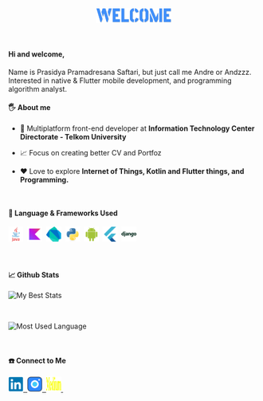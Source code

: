 <div><p align="center"><img width="30%" src="./assets/welcome_logo.png" /></p></div>
<br />

#### Hi and welcome,
Name is Prasidya Pramadresana Saftari, but just call me Andre or Andzzz. 
Interested in native & Flutter mobile development, and programming algorithm analyst.
<br />

#### 🖐 About me 

* 💼 Multiplatform front-end developer at **Information Technology Center Directorate - Telkom University**

* 📈 Focus on creating better CV and Portfoz

* ❤️ Love to explore **Internet of Things, Kotlin and Flutter things, and Programming.** 
<br />

#### 🔑 Language & Frameworks Used 

<div>
  <img src="https://github.com/devicons/devicon/blob/master/icons/java/java-original-wordmark.svg" title="Java" alt="Java" width="30" height="30"/>&nbsp; 
  <img src="https://github.com/devicons/devicon/blob/master/icons/kotlin/kotlin-original.svg" title="Kotlin" alt="Kotlin" width="30" height="30"/>&nbsp; 
  <img src="https://github.com/devicons/devicon/blob/master/icons/dart/dart-original.svg" title="Dart" alt="Dart" width="30" height="30"/>&nbsp; 
  <img src="https://github.com/devicons/devicon/blob/master/icons/python/python-original.svg" title="Python" alt="Python" width="30" height="30"/>&nbsp;
  <img src="https://github.com/devicons/devicon/blob/master/icons/android/android-original.svg" title="Android" alt="Android" width="30" height="30"/>&nbsp; 
  <img src="https://github.com/devicons/devicon/blob/master/icons/flutter/flutter-original.svg" title="Flutter" alt="Flutter" width="30" height="30"/>&nbsp; 
  <img src="https://github.com/devicons/devicon/blob/master/icons/django/django-plain-wordmark.svg" title="Python" alt="Python" width="30" height="30"/>&nbsp;
</div>

<br />
<br />

#### 📈 Github Stats 

![My Best Stats](https://github-readme-stats.vercel.app/api?username=andresaftari&show_icons=true&layout=compact&theme=tokyonight)

<br />

![Most Used Language](https://github-readme-stats.vercel.app/api/top-langs/?username=andresaftari&layout=compact&theme=tokyonight)

<br />

#### ☎️ Connect to Me 

<div>
  <a href="https://linkedin.com/in/prasidya-pramadresana-saftari/">
    <img src="https://github.com/devicons/devicon/blob/master/icons/linkedin/linkedin-original.svg" title="Linkedin" alt="Linkedin" width="30" height="30"/>&nbsp; 
  </a>
  <a href="https://instagram.com/andresaftari/">
    <img src="https://github.com/andresaftari/andresaftari/blob/master/assets/instagram.svg" title="Instagram" alt="Instagram" width="30" height="30"/>&nbsp; 
  </a>
  <a href="https://andresaftari.medium.com/">
    <img src="https://github.com/andresaftari/andresaftari/blob/master/assets/medium.svg" title="Medium" alt="Medium" width="30" height="30"/>&nbsp; 
  </a>
</div>
